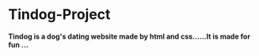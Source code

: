 # Tindog-Project
**Tindog is a dog's dating website made by html and css......It is made for fun ...**
